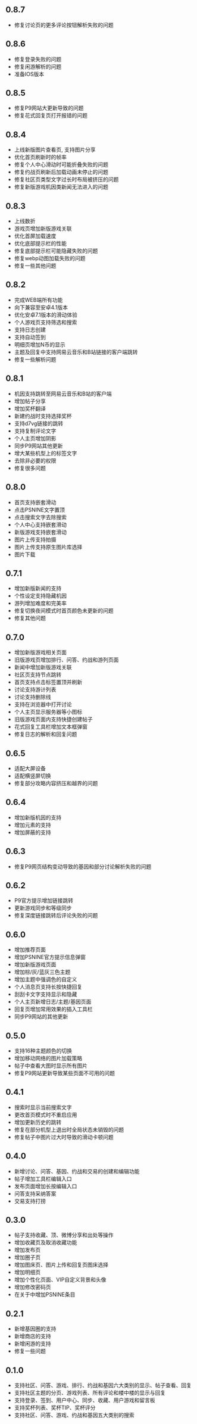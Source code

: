 ## 0.8.7
- 修复讨论页的更多评论按钮解析失败的问题

## 0.8.6
- 修复登录失败的问题
- 修复闲游解析的问题
- 准备IOS版本

## 0.8.5
- 修复P9网站大更新导致的问题
- 修复花式回复页打开报错的问题

## 0.8.4
- 上线新版图片查看页, 支持图片分享
- 优化首页刷新时的帧率
- 修复个人中心滑动时可能折叠失败的问题
- 修复约战页刷新后加载动画未停止的问题
- 修复社区页类型文字过长时布局被挤压的问题
- 修复新版游戏机因类新闻无法进入的问题

## 0.8.3
- 上线数折
- 游戏页增加新版游戏关联
- 优化首屏加载速度
- 优化底部提示栏的性能
- 修复底部提示栏可能隐藏失败的问题
- 修复webp动图加载失败的问题
- 修复一些其他问题

## 0.8.2
- 完成WEB端所有功能
- 向下兼容至安卓4.1版本
- 优化安卓7.1版本的滑动体验
- 个人游戏页支持筛选和搜索
- 支持日志创建
- 支持自动签到
- 明细页增加N币的显示
- 主题及回复中支持网易云音乐和B站链接的客户端跳转
- 修复一些解析问题

## 0.8.1
- 机因支持跳转至网易云音乐和B站的客户端
- 增加帖子分享
- 增加奖杯翻译
- 新建约战时支持选择奖杯
- 支持d7vg链接的跳转
- 支持复制评论文字
- 个人主页增加阴影
- 同步P9网站其他更新
- 增大某些机型上的标签文字
- 去除非必要的权限
- 修复很多问题

## 0.8.0
- 首页支持嵌套滑动
- 点击PSNINE文字置顶
- 点击搜索文字去除搜索
- 个人中心支持嵌套滑动
- 新版游戏支持嵌套滑动
- 图片上传支持拍摄
- 图片上传支持原生图片库选择
- 图片下载


## 0.7.1
- 增加新版新闻的支持
- 个性设定支持隐藏机因
- 游列增加难度和完美率
- 修复切换夜间模式时首页颜色未更新的问题
- 修复其他问题


## 0.7.0
- 增加新版游戏相关页面
- 旧版游戏页增加排行、问答、约战和游列页面
- 新闻中增加新版游戏关联
- 社区页支持节点跳转
- 首页支持点击标签置顶并刷新
- 讨论支持游计列表
- 讨论支持删除线
- 支持在浏览器中打开讨论
- 个人主页显示服务器等小图标
- 旧版游戏页面内支持快捷创建帖子
- 花式回复工具栏增加文本框弹窗
- 修复日志的解析和回复问题


## 0.6.5
- 适配大屏设备
- 适配横竖屏切换
- 修复部分攻略内容挤压和越界的问题

## 0.6.4
- 增加新版机因的支持
- 增加元素的支持
- 增加屏蔽的支持

## 0.6.3
- 修复P9网页结构变动导致的基因和部分讨论解析失败的问题

## 0.6.2
- P9官方提示增加链接跳转
- 更新游戏同步和等级同步
- 修复深度链接跳转后评论失败的问题

## 0.6.0
- 增加推荐页面
- 增加PSNINE官方提示信息弹窗
- 增加新版游戏页面
- 增加棕/灰/蓝灰三色主题
- 增加主题中强调色的自定义
- 个人消息页支持长按快捷回复
- 刮刮卡文字支持显示和隐藏
- 个人主页新增日志/主题/基因页面
- 回复页增加常用效果的插入工具栏
- 同步P9网站的其他更新

## 0.5.0
- 支持16种主题颜色的切换
- 增加移动网络的图片加载策略
- 帖子中查看大图时显示所有图片
- 修复P9网站更新导致某些页面不可用的问题

## 0.4.1
- 搜索时显示当前搜索文字
- 更改首页模式时不重启应用
- 增加更新历史的跳转
- 修复在部分机型上退出时全局状态未销毁的问题
- 修复帖子中图片过大时导致的滑动卡顿问题

## 0.4.0
- 新增讨论、问答、基因、约战和交易的创建和编辑功能
- 帖子增加工具栏编辑入口
- 发布页面增加长按编辑入口
- 问答支持采纳答案
- 交易支持打捞

## 0.3.0
- 帖子支持收藏、顶、微博分享和出处等操作
- 增加收藏页及取消收藏功能
- 增加发布页
- 增加圈子页
- 增加图床页、图片上传和回复页图床选择
- 增加明细页
- 增加个性化页面、VIP自定义背景和头像
- 增加修改密码页
- 在关于中增加PSNINE条目

## 0.2.1
- 新增基因圈的支持
- 新增商店的支持
- 新增闲游的支持
- 修复一些问题

## 0.1.0
- 支持社区、问答、游戏、排行、约战和基因六大类别的显示、帖子查看、回复
- 支持社区主题的分页、游戏列表、所有评论和楼中楼的显示与回复
- 支持登录、签到、用户中心、同步、收藏、用户游戏和留言板
- 支持奖杯列表、奖杯TIP、奖杯评分
- 支持社区、问答、游戏、约战和基因五大类别的搜索